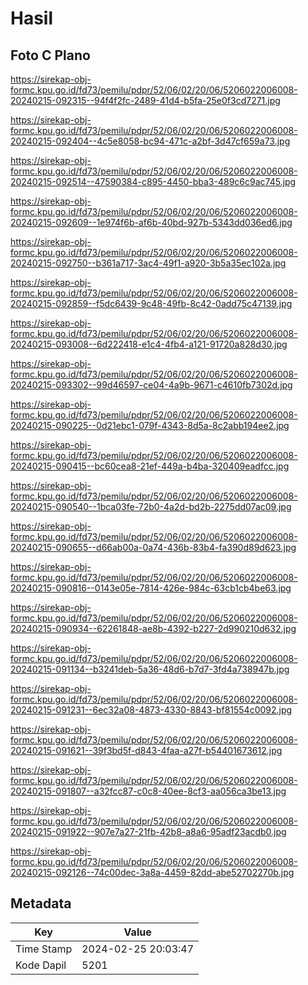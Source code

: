 # Hasil

## Foto C Plano

https://sirekap-obj-formc.kpu.go.id/fd73/pemilu/pdpr/52/06/02/20/06/5206022006008-20240215-092315--94f4f2fc-2489-41d4-b5fa-25e0f3cd7271.jpg

https://sirekap-obj-formc.kpu.go.id/fd73/pemilu/pdpr/52/06/02/20/06/5206022006008-20240215-092404--4c5e8058-bc94-471c-a2bf-3d47cf659a73.jpg

https://sirekap-obj-formc.kpu.go.id/fd73/pemilu/pdpr/52/06/02/20/06/5206022006008-20240215-092514--47590384-c895-4450-bba3-489c6c9ac745.jpg

https://sirekap-obj-formc.kpu.go.id/fd73/pemilu/pdpr/52/06/02/20/06/5206022006008-20240215-092609--1e974f6b-af6b-40bd-927b-5343dd036ed6.jpg

https://sirekap-obj-formc.kpu.go.id/fd73/pemilu/pdpr/52/06/02/20/06/5206022006008-20240215-092750--b361a717-3ac4-49f1-a920-3b5a35ec102a.jpg

https://sirekap-obj-formc.kpu.go.id/fd73/pemilu/pdpr/52/06/02/20/06/5206022006008-20240215-092859--f5dc6439-9c48-49fb-8c42-0add75c47139.jpg

https://sirekap-obj-formc.kpu.go.id/fd73/pemilu/pdpr/52/06/02/20/06/5206022006008-20240215-093008--6d222418-e1c4-4fb4-a121-91720a828d30.jpg

https://sirekap-obj-formc.kpu.go.id/fd73/pemilu/pdpr/52/06/02/20/06/5206022006008-20240215-093302--99d46597-ce04-4a9b-9671-c4610fb7302d.jpg

https://sirekap-obj-formc.kpu.go.id/fd73/pemilu/pdpr/52/06/02/20/06/5206022006008-20240215-090225--0d21ebc1-079f-4343-8d5a-8c2abb194ee2.jpg

https://sirekap-obj-formc.kpu.go.id/fd73/pemilu/pdpr/52/06/02/20/06/5206022006008-20240215-090415--bc60cea8-21ef-449a-b4ba-320409eadfcc.jpg

https://sirekap-obj-formc.kpu.go.id/fd73/pemilu/pdpr/52/06/02/20/06/5206022006008-20240215-090540--1bca03fe-72b0-4a2d-bd2b-2275dd07ac09.jpg

https://sirekap-obj-formc.kpu.go.id/fd73/pemilu/pdpr/52/06/02/20/06/5206022006008-20240215-090655--d66ab00a-0a74-436b-83b4-fa390d89d623.jpg

https://sirekap-obj-formc.kpu.go.id/fd73/pemilu/pdpr/52/06/02/20/06/5206022006008-20240215-090816--0143e05e-7814-426e-984c-63cb1cb4be63.jpg

https://sirekap-obj-formc.kpu.go.id/fd73/pemilu/pdpr/52/06/02/20/06/5206022006008-20240215-090934--62261848-ae8b-4392-b227-2d990210d632.jpg

https://sirekap-obj-formc.kpu.go.id/fd73/pemilu/pdpr/52/06/02/20/06/5206022006008-20240215-091134--b3241deb-5a36-48d6-b7d7-3fd4a738947b.jpg

https://sirekap-obj-formc.kpu.go.id/fd73/pemilu/pdpr/52/06/02/20/06/5206022006008-20240215-091231--6ec32a08-4873-4330-8843-bf81554c0092.jpg

https://sirekap-obj-formc.kpu.go.id/fd73/pemilu/pdpr/52/06/02/20/06/5206022006008-20240215-091621--39f3bd5f-d843-4faa-a27f-b54401673612.jpg

https://sirekap-obj-formc.kpu.go.id/fd73/pemilu/pdpr/52/06/02/20/06/5206022006008-20240215-091807--a32fcc87-c0c8-40ee-8cf3-aa056ca3be13.jpg

https://sirekap-obj-formc.kpu.go.id/fd73/pemilu/pdpr/52/06/02/20/06/5206022006008-20240215-091922--907e7a27-21fb-42b8-a8a6-95adf23acdb0.jpg

https://sirekap-obj-formc.kpu.go.id/fd73/pemilu/pdpr/52/06/02/20/06/5206022006008-20240215-092126--74c00dec-3a8a-4459-82dd-abe52702270b.jpg


## Metadata

| Key        | Value               |
| ---------- | ------------------- |
| Time Stamp | 2024-02-25 20:03:47 |
| Kode Dapil | 5201                |



